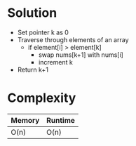 # Solution
*   Set pointer k as 0
*   Traverse through elements of an array
    - if element[i] > element[k]
        - swap nums[k+1] with nums[i]
        - increment k
*   Return k+1
# Complexity
| Memory | Runtime |
|--------|---------|
| O(n)   | O(n)    |